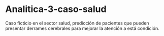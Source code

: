 # Analitica-3-caso-salud
Caso ficticio en el sector salud, predicción de pacientes que pueden presentar derrames cerebrales para mejorar la atención  a está condición.
